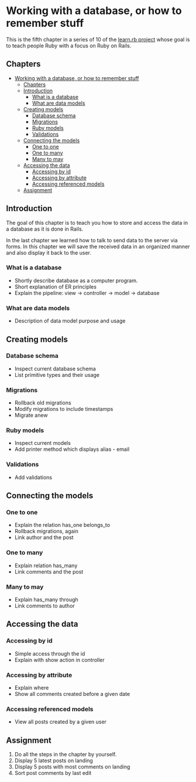 # Working with a database, or how to remember stuff

This is the fifth chapter in a series of 10 of the
[learn.rb project](https://github.com/monorkin/learn.rb) whose goal is to teach
people Ruby with a focus on Ruby on Rails.

## Chapters

- [Working with a database, or how to remember stuff](#working-with-a-database-or-how-to-remember-stuff)
  - [Chapters](#chapters)
  - [Introduction](#introduction)
    - [What is a database](#what-is-a-database)
    - [What are data models](#what-are-data-models)
  - [Creating models](#creating-models)
    - [Database schema](#database-schema)
    - [Migrations](#migrations)
    - [Ruby models](#ruby-models)
    - [Validations](#validations)
  - [Connecting the models](#connecting-the-models)
    - [One to one](#one-to-one)
    - [One to many](#one-to-many)
    - [Many to may](#many-to-may)
  - [Accessing the data](#accessing-the-data)
    - [Accessing by id](#accessing-by-id)
    - [Accessing by attribute](#accessing-by-attribute)
    - [Accessing referenced models](#accessing-referenced-models)
  - [Assignment](#assignment)

## Introduction

The goal of this chapter is to teach you how to store and access the data in a
database as it is done in Rails.

In the last chapter we learned how to talk to send data to the server via forms.
In this chapter we will save the received data in an organized manner and also
display it back to the user.

### What is a database

- Shortly describe database as a computer program.
- Short explanation of ER principles
- Explain the pipeline: view -> controller -> model -> database

### What are data models

- Description of data model purpose and usage

## Creating models

### Database schema

- Inspect current database schema
- List primitive types and their usage

### Migrations

- Rollback old migrations
- Modify migrations to include timestamps
- Migrate anew

### Ruby models

- Inspect current models
- Add printer method which displays alias - email 

### Validations

- Add validations

## Connecting the models

### One to one

- Explain the relation has_one belongs_to
- Rollback migrations, again
- Link author and the post

### One to many

- Explain relation has_many
- Link comments and the post

### Many to may

- Explain has_many through
- Link comments to author

## Accessing the data

### Accessing by id

- Simple access through the id
- Explain with show action in controller

### Accessing by attribute

- Explain where
- Show all comments created before a given date

### Accessing referenced models

- View all posts created by a given user

## Assignment

1. Do all the steps in the chapter by yourself.
2. Display 5 latest posts on landing
3. Display 5 posts with most comments on landing
4. Sort post comments by last edit
